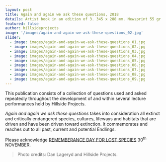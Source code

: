 ```yaml
---
layout: post
title: Again and again we ask these questions, 2018
details: Artist book in an edition of 3. 345 x 288 mm. Newsprint 55 gr and flock cover with embossing. Bound by Leonard Gustafssons Bokbinderi, Stockholm.
featured: false
author: hillsideprojects
image: '/images/again-and-again-we-ask-these-questions_02.jpg'
slider:
  - image: images/again-and-again-we-ask-these-questions_01.jpg
  - image: images/again-and-again-we-ask-these-questions_02.jpg
  - image: images/again-and-again-we-ask-these-questions_03.jpg
  - image: images/again-and-again-we-ask-these-questions_04.jpg
  - image: images/again-and-again-we-ask-these-questions_05.jpg
  - image: images/again-and-again-we-ask-these-questions_06.jpg
  - image: images/again-and-again-we-ask-these-questions_07.jpg
  - image: images/again-and-again-we-ask-these-questions_08.jpg
  - image: images/again-and-again-we-ask-these-questions_09.jpg
---
```


This publication consists of a collection of questions used and asked repeatedly throughout the development of and within several lecture performances held by Hillside Projects.

_Again and again we ask these questions_ takes into consideration all extinct and critically endangered species, cultures, lifeways and habitats that are driven and have been driven toward extinction. It commemorates and reaches out to all past, current and potential Endlings.

Please acknowledge <a href="https://www.lostspeciesday.org/?page_id=25" target="blank">REMEMBERANCE DAY FOR LOST SPECIES</a> 30<sup>th</sup> NOVEMBER.

> Photo credits: Dan Lageryd and Hillside Projects.
